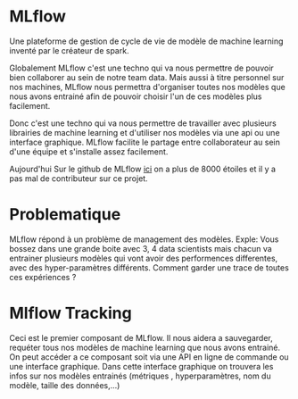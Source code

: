 # MLflow

Une plateforme de gestion de cycle de vie de modèle de machine learning inventé par le créateur de spark.

Globalement MLflow c'est une techno qui va nous permettre de pouvoir bien collaborer au sein de notre team data. Mais aussi à titre personnel sur nos machines, MLflow nous permettra d'organiser toutes nos modèles que nous avons entrainé afin de pouvoir choisir l'un de ces modèles plus facilement.

Donc c'est une techno qui va nous permettre de travailler avec plusieurs librairies de machine learning et d'utiliser nos modèles via une api ou une interface graphique.
MLflow facilite le partage entre collaborateur au sein d'une équipe et s'installe assez facilement.

Aujourd'hui Sur le github de MLflow [ici](https://github.com/mlflow/mlflow) on a plus de 8000 étoiles et il y a pas mal de contributeur sur ce projet.

# Problematique

MLflow répond à un problème de management des modèles.
Exple: Vous bossez dans une grande boite avec 3, 4 data scientists mais chacun va entrainer plusieurs modèles qui vont avoir des performences differentes, avec des hyper-paramètres différents. Comment garder une trace de toutes ces expériences ?

# Mlflow Tracking

Ceci est le premier composant de MLflow. Il nous aidera a sauvegarder, requéter tous nos modèles de machine learning que nous avons entrainé. On peut accéder a ce composant soit via une API en ligne de commande ou une interface graphique.
Dans cette interface graphique on trouvera les infos sur nos modèles entrainés (métriques , hyperparamètres, nom du modèle, taille des données,...)
